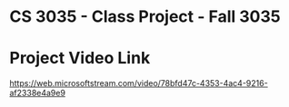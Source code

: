 # CS 3035 - Class Project - Fall 3035

# Project Video Link 

<https://web.microsoftstream.com/video/78bfd47c-4353-4ac4-9216-af2338e4a9e9>

